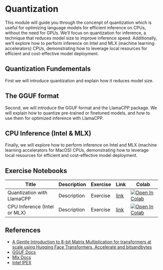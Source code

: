 # Quantization

This module will guide you through the concenpt of quantization which is useful for optimizing language models for efficient inference on CPUs, without the need for GPUs. We’ll focus on quantization for inference, a technique that reduces model size to improve inference speed. Additionally, we’ll explore how to perform inference on Intel and MLX (machine learning accelerators) CPUs, demonstrating how to leverage local resources for efficient and cost-effective model deployment.

## Quantization Fundementals

First we will introduce quantization and explain how it reduces model size.

## The GGUF format

Second, we will introduce the GGUF format and the LlamaCPP package. We will explain how to quantize pre-trained or finetuned models, and how to use them for optimized inference with LlamaCPP.

## CPU Inference (Intel & MLX)

Finally, we will explore how to perform inference on Intel and MLX (machine learning accelerators for MacOS) CPUs, demonstrating how to leverage local resources for efficient and cost-effective model deployment.

## Exercise Notebooks

| Title | Description | Exercise | Link | Colab |
|-------|-------------|----------|------|-------|
| Quantization with LlamaCPP | Description| Exercise| [link](./notebooks/example.ipynb) | <a target="_blank" href="link"><img src="https://colab.research.google.com/assets/colab-badge.svg" alt="Open In Colab"/></a> |
| CPU Inference (Intel or MLX) | Description| Exercise| [link](./notebooks/example.ipynb) | <a target="_blank" href="link"><img src="https://colab.research.google.com/assets/colab-badge.svg" alt="Open In Colab"/></a> |

## References

- [A Gentle Introduction to 8-bit Matrix Multiplication for transformers at scale using Hugging Face Transformers, Accelerate and bitsandbytes](https://huggingface.co/blog/hf-bitsandbytes-integration)
- [GGUF Docs](https://huggingface.co/docs/hub/gguf)
- [Mlx Docs](https://huggingface.co/docs/hub/mlx)
- [Intel IPEX](https://huggingface.co/docs/accelerate/usage_guides/ipex)
